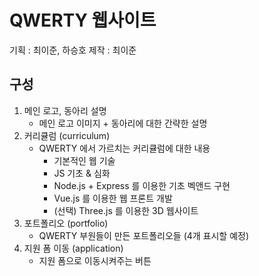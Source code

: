QWERTY 웹사이트
======
기획 : 최이준, 하승호
제작 : 최이준
<br>

구성
------
1. 메인 로고, 동아리 설명
    + 메인 로고 이미지 + 동아리에 대한 간략한 설명<br>
2. 커리큘럼 (curriculum)
    + QWERTY 에서 가르치는 커리큘럼에 대한 내용
        - 기본적인 웹 기술
        - JS 기초 & 심화
        - Node.js + Express 를 이용한 기초 벡앤드 구현
        - Vue.js 를 이용한 웹 프론트 개발
        - (선택) Three.js 를 이용한 3D 웹사이트
3. 포트폴리오 (portfolio)<br>
    + QWERTY 부원들이 만든 포트폴리오들 (4개 표시할 예정)
4. 지원 폼 이동 (application)<br>
    + 지원 폼으로 이동시켜주는 버튼